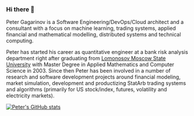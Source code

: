 ### Hi there 👋

Peter Gagarinov is a Software Engineering/DevOps/Cloud architect and a consultant with a focus on machine learning, trading systems, applied financial and mathematical modelling, distributed systems and technical computing.

Peter has started his career as quantitative engineer at a bank risk analysis department right after graduating from [Lomonosov Moscow State University](https://www.msu.ru/en/) with Master Degree in Applied Mathematics and Computer Science in 2003. Since then Peter has been involved in a number of research and software development projects around financial modeling, market simulation, development and productizing StatArb trading systems and algorithms (primarily for US stock/index, futures, volatility and electricity markets).


[![Peter's GitHub stats](https://github-readme-stats.vercel.app/api?username=pgagarinov)](https://github.com/anuraghazra/github-readme-stats)
